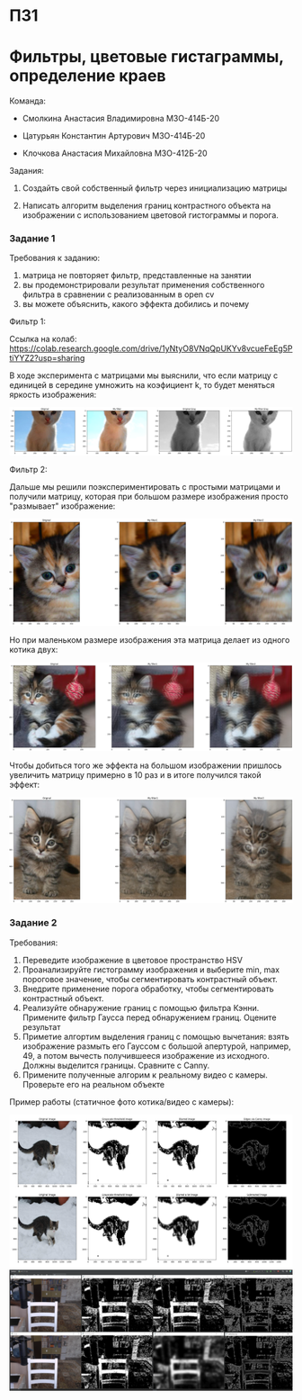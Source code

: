 # ПЗ1
# Фильтры, цветовые гистаграммы, определение краев

Команда:

- Смолкина Анастасия Владимировна М3О-414Б-20

- Цатурьян Константин Артурович М3О-414Б-20

- Клочкова Анастасия Михайловна М3О-412Б-20

Задания:

1. Создайть свой собственный фильтр через инициализацию матрицы

2. Написать алгоритм выделения границ контрастного объекта на изображении с использованием цветовой гистограммы и порога.


### Задание 1

Требования к заданию:
1. матрица не повторяет фильтр, представленные на занятии
2. вы продемонстрировали результат применения собственного фильтра в сравнении с реализованным в open cv
3. вы можете объяснить, какого эффекта добились и почему

Фильтр 1:

Ссылка на колаб: https://colab.research.google.com/drive/1yNtyO8VNqQpUKYv8vcueFeEg5PtiYYZ2?usp=sharing

В ходе эксперимента с матрицами мы выяснили, что если матрицу с единицей в середине умножить на коэфициент k, то будет меняться яркость изображения:

![Текст описания](bright_cat.png)


Фильтр 2:

Дальше мы решили поэкспериментировать с простыми матрицами и получили матрицу, которая при большом размере изображения просто "размывает" изображение:

![Текст описания](big_blur_cat.png)

Но при маленьком размере изображения эта матрица делает из одного котика двух:

![Текст описания](double_little_cat.png)

Чтобы добиться того же эффекта на большом изображении пришлось увеличить матрицу примерно в 10 раз и в итоге получился такой эффект:

![Текст описания](double_big_cat.png)



### Задание 2

Требования:
1. Переведите изображение в цветовое пространство HSV
2. Проанализируйте гистограмму изображения и выберите min, max пороговое значение, чтобы сегментировать контрастный объект.
3. Внедрите применение порога обработку, чтобы сегментировать контрастный объект.
4. Реализуйте обнаружение границ с помощью фильтра Кэнни. Примените фильтр Гаусса перед обнаружением границ. Оцените результат
5. Приметие алгортим выделения границ с помощью вычетания: взять изображение размыть его Гауссом с большой апертурой, например, 49, а потом вычесть
получившееся изображение из исходного. Должны выделится границы. Сравните с Canny.
6. Примените полученные алгорим к реальному видео с камеры. Проверьте его на реальном объекте

Пример работы (статичное фото котика/видео с камеры):

![Текст описания](Cat.png)
![Текст описания](PZ2-2-video.png)
